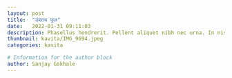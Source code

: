 ```yaml
---
layout: post
title:  "उंबराच फूल"
date:   2022-01-31 09:11:03
description: Phasellus hendrerit. Pellent aliquet nibh nec urna. In nis aliquet vel, dapibus id,mattis.
thumbnail: kavita/IMG_9694.jpeg
categories: kavita

# Information for the author block
author: Sanjay Gokhale
---
```

